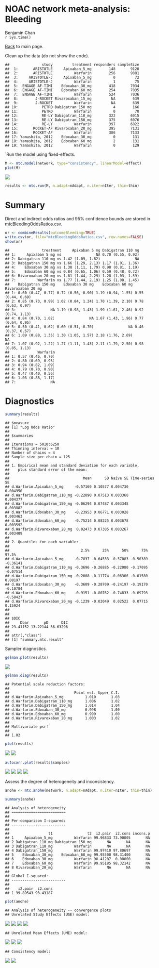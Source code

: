 # NOAC network meta-analysis: Bleeding
Benjamin Chan  
`r Sys.time()`  

[Back](README.md) to main page.

Clean up the data (do not show the code).


```
##               study         treatment responders sampleSize
##  1:       ARISTOTLE     Apixaban_5_mg        148       9120
##  2:       ARISTOTLE          Warfarin        256       9081
##  3:     ARISTOTLE-J     Apixaban_5_mg          0         72
##  4:     ARISTOTLE-J          Warfarin          1         75
##  5:  ENGAGE AF-TIMI    Edoxaban_30_mg        418       7034
##  6:  ENGAGE AF-TIMI    Edoxaban_60_mg        254       7035
##  7:  ENGAGE AF-TIMI          Warfarin        524       7036
##  8:        J-ROCKET Rivaroxaban_15_mg         NA        639
##  9:        J-ROCKET          Warfarin         NA        639
## 10:           PETRO Dabigatran_150_mg          4        166
## 11:           PETRO          Warfarin          0         70
## 12:           RE-LY Dabigatran_110_mg        322       6015
## 13:           RE-LY Dabigatran_150_mg        375       6076
## 14:           RE-LY          Warfarin        397       6022
## 15:       ROCKET-AF Rivaroxaban_20_mg        395       7131
## 16:       ROCKET-AF          Warfarin        386       7133
## 17: Yamashita, 2012    Edoxaban_30_mg          0        131
## 18: Yamashita, 2012    Edoxaban_60_mg          2        131
## 19: Yamashita, 2012          Warfarin          0        129
```

`Run the model using fixed-effects.


```r
M <- mtc.model(network, type="consistency", linearModel=effect)
plot(M)
```

![](mtcBleeding_files/figure-html/network-1.png) 

```r
results <- mtc.run(M, n.adapt=nAdapt, n.iter=nIter, thin=thin)
```

# Summary

Direct and indirect odds ratios and 95% confidence bounds are stored in
[mtcBleedingOddsRatios.csv](mtcBleedingOddsRatios.csv).


```r
or <- combineResults(outcomeBleeding=TRUE)
write.csv(or, file="mtcBleedingOddsRatios.csv", row.names=FALSE)
show(or)
```

```
##               treatment     Apixaban 5 mg Dabigatran 110 mg
## 1:     Apixaban 5 mg vs                NA 0.70 (0.55, 0.92)
## 2: Dabigatran 110 mg vs 1.42 (1.09, 1.82)                NA
## 3: Dabigatran 150 mg vs 1.66 (1.29, 2.13) 1.17 (1.01, 1.36)
## 4:    Edoxaban 30 mg vs 1.38 (1.11, 1.79) 0.98 (0.81, 1.19)
## 5:    Edoxaban 60 mg vs 0.84 (0.65, 1.06) 0.59 (0.48, 0.72)
## 6: Rivaroxaban 20 mg vs 1.81 (1.44, 2.29) 1.28 (1.03, 1.59)
## 7:          Warfarin vs 1.77 (1.44, 2.19) 1.25 (1.08, 1.45)
##    Dabigatran 150 mg    Edoxaban 30 mg    Edoxaban 60 mg Rivaroxaban 20 mg
## 1: 0.60 (0.47, 0.77) 0.72 (0.56, 0.90) 1.19 (0.94, 1.55) 0.55 (0.44, 0.69)
## 2: 0.85 (0.73, 0.99) 1.02 (0.84, 1.24) 1.70 (1.39, 2.10) 0.78 (0.63, 0.97)
## 3:                NA 1.19 (0.98, 1.43) 1.99 (1.61, 2.46) 0.92 (0.74, 1.13)
## 4: 0.84 (0.70, 1.02)                NA 1.67 (1.43, 1.96) 0.77 (0.64, 0.95)
## 5: 0.50 (0.41, 0.62) 0.60 (0.51, 0.70)                NA 0.46 (0.37, 0.57)
## 6: 1.09 (0.88, 1.35) 1.30 (1.05, 1.57) 2.18 (1.76, 2.69)                NA
## 7: 1.07 (0.92, 1.22) 1.27 (1.11, 1.43) 2.11 (1.79, 2.50) 0.98 (0.85, 1.13)
##             Warfarin
## 1: 0.57 (0.46, 0.70)
## 2: 0.80 (0.69, 0.93)
## 3: 0.94 (0.82, 1.09)
## 4: 0.79 (0.70, 0.90)
## 5: 0.47 (0.40, 0.56)
## 6: 1.03 (0.88, 1.17)
## 7:                NA
```

# Diagnostics



```r
summary(results)
```

```
## $measure
## [1] "Log Odds Ratio"
## 
## $summaries
## 
## Iterations = 5010:6250
## Thinning interval = 10 
## Number of chains = 4 
## Sample size per chain = 125 
## 
## 1. Empirical mean and standard deviation for each variable,
##    plus standard error of the mean:
## 
##                                  Mean      SD Naive SE Time-series SE
## d.Warfarin.Apixaban_5_mg     -0.57169 0.10577 0.004730       0.004950
## d.Warfarin.Dabigatran_110_mg -0.22090 0.07513 0.003360       0.004377
## d.Warfarin.Dabigatran_150_mg -0.06294 0.07487 0.003348       0.003882
## d.Warfarin.Edoxaban_30_mg    -0.23953 0.06771 0.003028       0.003463
## d.Warfarin.Edoxaban_60_mg    -0.75214 0.08225 0.003678       0.003592
## d.Warfarin.Rivaroxaban_20_mg  0.02473 0.07305 0.003267       0.003409
## 
## 2. Quantiles for each variable:
## 
##                                 2.5%      25%      50%      75%    97.5%
## d.Warfarin.Apixaban_5_mg     -0.7837 -0.64533 -0.57083 -0.50389 -0.36141
## d.Warfarin.Dabigatran_110_mg -0.3696 -0.26885 -0.22080 -0.17095 -0.07514
## d.Warfarin.Dabigatran_150_mg -0.2008 -0.11774 -0.06306 -0.01580  0.08197
## d.Warfarin.Edoxaban_30_mg    -0.3609 -0.28709 -0.24197 -0.19170 -0.10784
## d.Warfarin.Edoxaban_60_mg    -0.9151 -0.80762 -0.74833 -0.69793 -0.58427
## d.Warfarin.Rivaroxaban_20_mg -0.1239 -0.02049  0.02522  0.07715  0.15924
## 
## 
## $DIC
##     Dbar       pD      DIC 
## 23.41152 13.22144 36.63296 
## 
## attr(,"class")
## [1] "summary.mtc.result"
```

Sampler diagnostics.


```r
gelman.plot(results)
```

![](mtcBleeding_files/figure-html/gelman-1.png) 

```r
gelman.diag(results)
```

```
## Potential scale reduction factors:
## 
##                              Point est. Upper C.I.
## d.Warfarin.Apixaban_5_mg          1.010       1.03
## d.Warfarin.Dabigatran_110_mg      1.006       1.02
## d.Warfarin.Dabigatran_150_mg      1.014       1.04
## d.Warfarin.Edoxaban_30_mg         0.998       1.00
## d.Warfarin.Edoxaban_60_mg         0.999       1.00
## d.Warfarin.Rivaroxaban_20_mg      1.003       1.02
## 
## Multivariate psrf
## 
## 1.02
```


```r
plot(results)
```

![](mtcBleeding_files/figure-html/trace-1.png) ![](mtcBleeding_files/figure-html/trace-2.png) 


```r
autocorr.plot(results$samples)
```

![](mtcBleeding_files/figure-html/autocorr-1.png) ![](mtcBleeding_files/figure-html/autocorr-2.png) ![](mtcBleeding_files/figure-html/autocorr-3.png) ![](mtcBleeding_files/figure-html/autocorr-4.png) 

Assess the degree of heterogeneity and inconsistency.


```r
anohe <- mtc.anohe(network, n.adapt=nAdapt, n.iter=nIter, thin=thin)
```


```r
summary(anohe)
```

```
## Analysis of heterogeneity
## =========================
## 
## Per-comparison I-squared:
## -------------------------
## 
##                  t1                t2  i2.pair  i2.cons incons.p
## 1     Apixaban_5_mg          Warfarin 99.96833 73.90005       NA
## 2 Dabigatran_110_mg Dabigatran_150_mg       NA       NA       NA
## 3 Dabigatran_110_mg          Warfarin       NA       NA       NA
## 4 Dabigatran_150_mg          Warfarin 99.97410 97.80697       NA
## 5    Edoxaban_30_mg    Edoxaban_60_mg 99.95500 98.31400       NA
## 6    Edoxaban_30_mg          Warfarin 98.41287  0.00000       NA
## 7    Edoxaban_60_mg          Warfarin 99.95185 98.32142       NA
## 8 Rivaroxaban_20_mg          Warfarin       NA       NA       NA
## 
## Global I-squared:
## -------------------------
## 
##    i2.pair  i2.cons
## 1 99.89543 93.43187
```

```r
plot(anohe)
```

```
## Analysis of heterogeneity -- convergence plots
## Unrelated Study Effects (USE) model:
```

![](mtcBleeding_files/figure-html/anohe-1.png) ![](mtcBleeding_files/figure-html/anohe-2.png) ![](mtcBleeding_files/figure-html/anohe-3.png) ![](mtcBleeding_files/figure-html/anohe-4.png) 

```
## Unrelated Mean Effects (UME) model:
```

![](mtcBleeding_files/figure-html/anohe-5.png) ![](mtcBleeding_files/figure-html/anohe-6.png) ![](mtcBleeding_files/figure-html/anohe-7.png) 

```
## Consistency model:
```

![](mtcBleeding_files/figure-html/anohe-8.png) ![](mtcBleeding_files/figure-html/anohe-9.png) 
